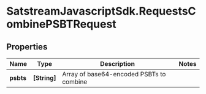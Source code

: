 # SatstreamJavascriptSdk.RequestsCombinePSBTRequest

## Properties
Name | Type | Description | Notes
------------ | ------------- | ------------- | -------------
**psbts** | **[String]** | Array of base64-encoded PSBTs to combine | 
